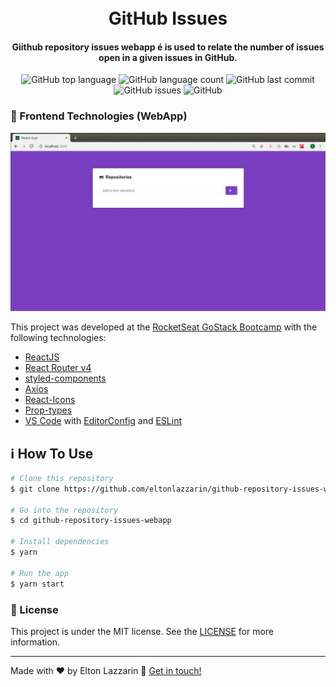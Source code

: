 <h1 align="center">
    <img alt="" src="" />
    <br>
    GitHub Issues
</h1>

<h4 align="center">
  Giithub repository issues webapp é is used to relate the number of issues open in a given issues in GitHub.
</h4>
<p align="center">
  <img alt="GitHub top language" src="https://img.shields.io/github/languages/top/eltonlazzarin/github-repository-issues-webapp">
  
  <img alt="GitHub language count" src="https://img.shields.io/github/languages/count/eltonlazzarin/github-repository-issues-webapp">
  
  <img alt="GitHub last commit" src="https://img.shields.io/github/last-commit/eltonlazzarin/github-repository-issues-webapp">
  
  <img alt="GitHub issues" src="https://img.shields.io/github/issues/eltonlazzarin/github-repository-issues-webapp">

  <img alt="GitHub" src="https://img.shields.io/github/license/eltonlazzarin/github-repository-issues-webapp">

### :rocket: Frontend Technologies (WebApp)

<img alt="GitHub Issues" src="https://github.com/eltonlazzarin/github-repository-issues-webapp/blob/master/pageswebapp.gif">

This project was developed at the [RocketSeat GoStack Bootcamp](https://rocketseat.com.br/bootcamp) with the following technologies:

- [ReactJS](https://reactjs.org/)
- [React Router v4](https://github.com/ReactTraining/react-router)
- [styled-components](https://www.styled-components.com/)
- [Axios](https://github.com/axios/axios)
- [React-Icons](http://react-icons.github.io/react-icons/)
- [Prop-types](https://github.com/airbnb/prop-types)
- [VS Code](https://code.visualstudio.com) with [EditorConfig](https://marketplace.visualstudio.com/items?itemName=EditorConfig.EditorConfig) and [ESLint](https://marketplace.visualstudio.com/items?itemName=dbaeumer.vscode-eslint)

## :information_source: How To Use

```bash
# Clone this repository
$ git clone https://github.com/eltonlazzarin/github-repository-issues-webapp.git

# Go into the repository
$ cd github-repository-issues-webapp

# Install dependencies
$ yarn

# Run the app
$ yarn start
```

### :memo: License

This project is under the MIT license. See the [LICENSE](https://github.com/eltonlazzarin/github-repository-issues-webapp/blob/master/LICENSE) for more information.

---

Made with ♥ by Elton Lazzarin :wave: [Get in touch!](https://www.linkedin.com/in/eltonlazzarin/)

